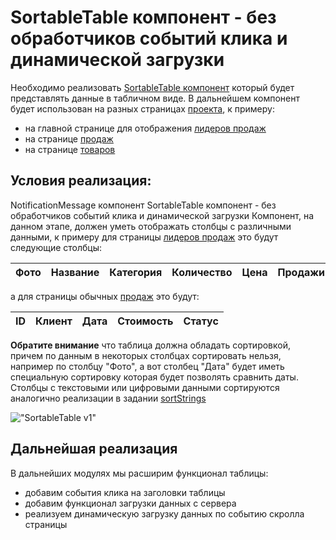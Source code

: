 # SortableTable компонент - без обработчиков событий клика и динамической загрузки

Необходимо реализовать [SortableTable компонент](https://glitch.com/edit/#!/sortable-table-js-202003254) 
который будет представлять данные в табличном виде. 
В дальнейшем компонент будет использован на разных страницах [проекта](https://course-js.javascript.ru/), к примеру: 

* на главной странице для отображения [лидеров продаж](https://course-js.javascript.ru/)
* на странице [продаж](https://course-js.javascript.ru/sales)
* на странице [товаров](https://course-js.javascript.ru/products)

## Условия реализация:
NotificationMessage компонент
SortableTable компонент - без обработчиков событий клика и динамической загрузки
Компонент, на данном этапе, должен уметь отображать столбцы с различными данными,
к примеру для страницы [лидеров продаж](https://course-js.javascript.ru/) это будут следующие столбцы:

| Фото | Название | Категория | Количество | Цена | Продажи |
| ---  | ---      | ---       | ---        | ---  | ---     |

а для страницы обычных [продаж](https://course-js.javascript.ru/sales) это будут:

| ID | Клиент | Дата | Стоимость | Статус | 
| ---  | ---  | ---  | ---       | ---    |

**Обратите внимание** что таблица должна обладать сортировкой, причем по данным 
в некоторых столбцах сортировать нельзя, например по столбцу "Фото", а вот столбец "Дата" будет иметь специальную 
сортировку которая будет позволять сравнить даты. 
Столбцы с текстовыми или цифровыми данными сортируются аналогично реализации 
в задании [sortStrings](taskbook:javascript-data-types/sort-strings)

!["SortableTable v1"](sortable-table-v1.gif)

## Дальнейшая реализация 

В дальнейших модулях мы расширим функционал таблицы:

* добавим события клика на заголовки таблицы
* добавим функционал загрузки данных с сервера
* реализуем динамическую загрузку данных по событию скролла страницы
